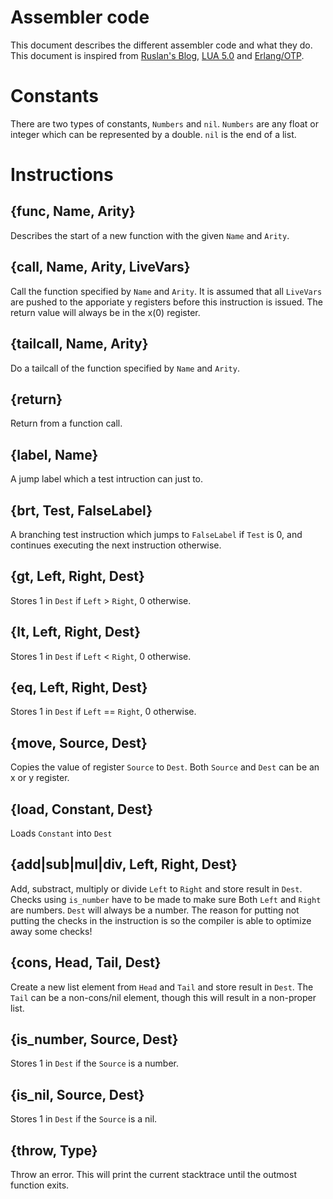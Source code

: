 # Assembler code

This document describes the different assembler code and what they do. This document is inspired from [Ruslan's Blog][1], [LUA 5.0][2] and [Erlang/OTP][3].

# Constants

There are two types of constants, `Numbers` and `nil`. `Numbers` are any float or integer which can be represented by a double. `nil` is the end of a list.

# Instructions 

## {func, Name, Arity}

Describes the start of a new function with the given `Name` and `Arity`.

## {call, Name, Arity, LiveVars}

Call the function specified by `Name` and `Arity`. It is assumed that all `LiveVars` are pushed to the apporiate y registers before this instruction is issued. The return value will always be in the x(0) register.

## {tailcall, Name, Arity}

Do a tailcall of the function specified by `Name` and `Arity`.

## {return}

Return from a function call. 

## {label, Name}

A jump label which a test intruction can just to.

## {brt, Test, FalseLabel}

A branching test instruction which jumps to `FalseLabel` if `Test` is 0, and continues executing the next instruction otherwise.

## {gt, Left, Right, Dest}

Stores 1 in `Dest` if `Left` > `Right`, 0 otherwise.

## {lt, Left, Right, Dest}

Stores 1 in `Dest` if `Left` < `Right`, 0 otherwise.

## {eq, Left, Right, Dest}

Stores 1 in `Dest` if `Left` == `Right`, 0 otherwise.

## {move, Source, Dest}

Copies the value of register `Source` to `Dest`. Both `Source` and `Dest` can be an x or y register.

## {load, Constant, Dest}

Loads `Constant` into `Dest`

## {add|sub|mul|div, Left, Right, Dest}

Add, substract, multiply or divide `Left` to `Right` and store result in `Dest`. Checks using `is_number` have to be made to make sure Both `Left` and `Right` are numbers. `Dest` will always be a number. The reason for putting not putting the checks in the instruction is so the compiler is able to optimize away some checks!

## {cons, Head, Tail, Dest}

Create a new list element from `Head` and `Tail` and store result in `Dest`. The `Tail` can be a non-cons/nil element, though this will result in a non-proper list.

## {is_number, Source, Dest}

Stores 1 in `Dest` if the `Source` is a number.

## {is_nil, Source, Dest}

Stores 1 in `Dest` if the `Source` is a nil.

## {throw, Type}

Throw an error. This will print the current stacktrace until the outmost function exits.


   [1]: http://ruslanspivak.com/2011/02/08/register-based-virtual-machine-for-tinypie/
   [2]: http://www.lua.org/doc/jucs05.pdf
   [3]: http://github.com/erlang/otp
